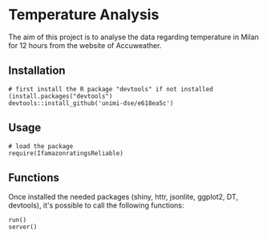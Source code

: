 # Temperature Analysis

The aim of this project is to analyse the data regarding temperature in Milan for 12 hours from the website of Accuweather. 

## Installation
```
# first install the R package "devtools" if not installed (install.packages("devtools")
devtools::install_github('unimi-dse/e618ea5c')
```
## Usage
```
# load the package
require(IfamazonratingsReliable)
```
## Functions

Once installed the needed packages (shiny, httr, jsonlite, ggplot2, DT, devtools), 
it's possible to call the following functions:
```
run()
server()
```
